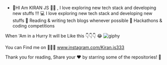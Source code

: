 
- 👋HI Am KIRAN JS 👨‍💻 , I love exploring new tech stack and developing new stuffs !!!
💻   I love exploring new tech stack and developing new stuffs
📰   Reading & writing tech blogs whenever possible
🍕   Hackathons & coding competitions

When 'Am in a Hurry It will be Like this 👇👇👇  😂
                                                               ![giphy](https://user-images.githubusercontent.com/59109267/113862181-c334fc80-97b0-11eb-85de-81a44abd77ec.gif)




You can Find me on 🕺🕺🕺 www.instagram.com/Kiran.js333

Thank you for reading, Share your ❤️ by starring some of the repositories! 🌟
